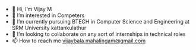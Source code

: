 - 👋 Hi, I’m Vijay M
- 👀 I’m interested in Competers
- 🌱 I’m currently pursuing BTECH in Computer Science and Engineering at SRM University kattankulathur 
- 💞️ I’m looking to collaborate on any sort of internships in technical roles
- 📫 How to reach me vijaybala.mahalingam@gmail.com

<!---
vijaybalamahalingam/vijaybalamahalingam is a ✨ special ✨ repository because its `README.md` (this file) appears on your GitHub profile.
You can click the Preview link to take a look at your changes.
--->
